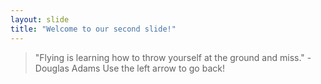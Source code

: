 ```yaml
---
layout: slide
title: "Welcome to our second slide!"
---
```

>"Flying is learning how to throw yourself at the ground and miss." - Douglas Adams
Use the left arrow to go back!
